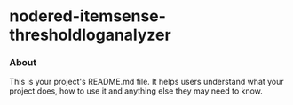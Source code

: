 nodered-itemsense-thresholdloganalyzer
======================================

### About

This is your project's README.md file. It helps users understand what your
project does, how to use it and anything else they may need to know.